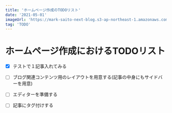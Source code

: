 ```yaml
---
title: 'ホームページ作成のTODOリスト'
date: '2021-05-01'
imageUrl: 'https://mark-saito-next-blog.s3-ap-northeast-1.amazonaws.com/blog/hp-blog-todo.jpg'
tag: 'TODO'
---
```


# ホームページ作成におけるTODOリスト
 
- [x] テストで１記事入れてみる
- [ ] ブログ関連コンテンツ用のレイアウトを用意する(記事の中身にもサイドバーを用意)
- [ ] エディターを準備する
- [ ] 記事にタグ付けする




